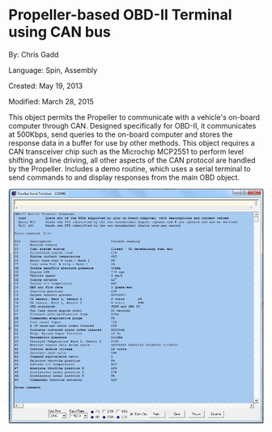 # Propeller-based OBD-II Terminal using CAN bus

By: Chris Gadd

Language: Spin, Assembly

Created: May 19, 2013

Modified: March 28, 2015

This object permits the Propeller to communicate with a vehicle's on-board computer through CAN. Designed specifically for OBD-II, it communicates at 500Kbps, send queries to the on-board computer and stores the response data in a buffer for use by other methods. This object requires a CAN transceiver chip such as the Microchip MCP2551 to perform level shifting and line driving, all other aspects of the CAN protocol are handled by the Propeller. Includes a demo routine, which uses a serial terminal to send commands to and display responses from the main OBD object.

![Auxiliary_Files/OBD-II_terminal_display.jpg](Auxiliary_Files/OBD-II_terminal_display.jpg)
